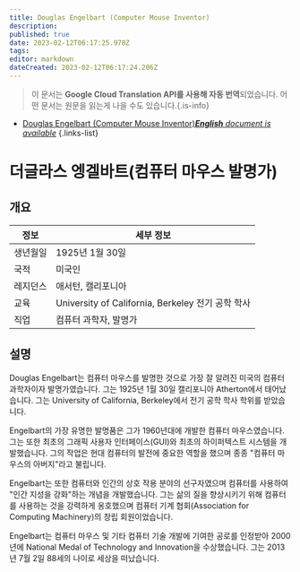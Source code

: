 ```yaml
---
title: Douglas Engelbart (Computer Mouse Inventor)
description: 
published: true
date: 2023-02-12T06:17:25.978Z
tags: 
editor: markdown
dateCreated: 2023-02-12T06:17:24.206Z
---
```


> 이 문서는 **Google Cloud Translation API를 사용해 자동 번역**되었습니다.
어떤 문서는 원문을 읽는게 나을 수도 있습니다.{.is-info}



- [Douglas Engelbart (Computer Mouse Inventor)***English** document is available*](/en/Knowledge-base/Dictionary/Person/douglas-engelbart-computer-mouse-inventor)
{.links-list}


# 더글라스 엥겔바트(컴퓨터 마우스 발명가)

## 개요

| 정보 | 세부 정보 |
| ---------- | ------- |
| 생년월일 | 1925년 1월 30일 |
| 국적 | 미국인 |
| 레지던스 | 애서턴, 캘리포니아 |
| 교육 | University of California, Berkeley 전기 공학 학사 |
| 직업 | 컴퓨터 과학자, 발명가 |

## 설명

Douglas Engelbart는 컴퓨터 마우스를 발명한 것으로 가장 잘 알려진 미국의 컴퓨터 과학자이자 발명가였습니다. 그는 1925년 1월 30일 캘리포니아 Atherton에서 태어났습니다. 그는 University of California, Berkeley에서 전기 공학 학사 학위를 받았습니다.

Engelbart의 가장 유명한 발명품은 그가 1960년대에 개발한 컴퓨터 마우스였습니다. 그는 또한 최초의 그래픽 사용자 인터페이스(GUI)와 최초의 하이퍼텍스트 시스템을 개발했습니다. 그의 작업은 현대 컴퓨터의 발전에 중요한 역할을 했으며 종종 "컴퓨터 마우스의 아버지"라고 불립니다.

Engelbart는 또한 컴퓨터와 인간의 상호 작용 분야의 선구자였으며 컴퓨터를 사용하여 "인간 지성을 강화"하는 개념을 개발했습니다. 그는 삶의 질을 향상시키기 위해 컴퓨터를 사용하는 것을 강력하게 옹호했으며 컴퓨터 기계 협회(Association for Computing Machinery)의 창립 회원이었습니다.

Engelbart는 컴퓨터 마우스 및 기타 컴퓨터 기술 개발에 기여한 공로를 인정받아 2000년에 National Medal of Technology and Innovation을 수상했습니다. 그는 2013년 7월 2일 88세의 나이로 세상을 떠났습니다.